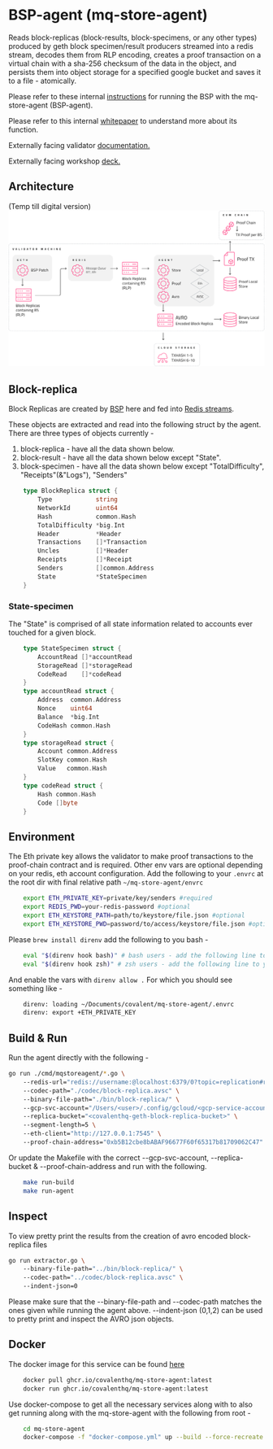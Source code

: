 # BSP-agent (mq-store-agent)

Reads block-replicas (block-results, block-specimens, or any other types) produced by geth block specimen/result producers streamed into a redis stream, decodes them from RLP encoding, creates a proof transaction on a virtual chain with a sha-256 checksum of the data in the object, and persists them into object storage for a specified google bucket and saves it to a file - atomically.

Please refer to these internal [instructions](https://docs.google.com/document/d/1BMC9-VXZfpB6mGczSu8ylUXJZ_CIx4ephepDtlruv_Q/edit?usp=sharing) for running the BSP with the mq-store-agent (BSP-agent).

Please refer to this internal [whitepaper](https://docs.google.com/document/d/1J6RalVVfMSh2kSKNHM3Agb4GngzWVw9e1PqLSVb3-PU/edit#) to understand more about its function.

Externally facing validator [documentation.](https://www.notion.so/covalenthq/Validator-Documentation-e9fdba94c9e149aeba798ece303dc5d4)

Externally facing workshop [deck.](https://docs.google.com/presentation/d/1qInReJcMxvVywJ8onoFPoKCwuorJ8LpOn3hwLJIl7bg/edit?usp=sharing)

## Architecture

(Temp till digital version)
![diagram](arch.png)

## Block-replica

Block Replicas are created by [BSP](https://docs.google.com/document/d/1BMC9-VXZfpB6mGczSu8ylUXJZ_CIx4ephepDtlruv_Q/edit#heading=h.5owqpz3w99gp) here and fed into [Redis streams](https://redis.io/topics/streams-intro).

These objects are extracted and read into the following struct by the agent. There are three types of objects currently -

1. block-replica - have all the data shown below.
1. block-result - have all the data shown below except "State".
1. block-specimen - have all the data shown below except "TotalDifficulty", "Receipts"(&"Logs"), "Senders"

```go
    type BlockReplica struct {
        Type            string
        NetworkId       uint64
        Hash            common.Hash
        TotalDifficulty *big.Int
        Header          *Header
        Transactions    []*Transaction
        Uncles          []*Header
        Receipts        []*Receipt
        Senders         []common.Address
        State           *StateSpecimen
    }
```

### State-specimen

The "State" is comprised of all state information related to accounts ever touched for a given block.

```go
    type StateSpecimen struct {
        AccountRead []*accountRead
        StorageRead []*storageRead
        CodeRead    []*codeRead
    }
    type accountRead struct {
        Address  common.Address
        Nonce    uint64
        Balance  *big.Int
        CodeHash common.Hash
    }
    type storageRead struct {
        Account common.Address
        SlotKey common.Hash
        Value   common.Hash
    }
    type codeRead struct {
        Hash common.Hash
        Code []byte
    }
```

## Environment

The Eth private key allows the validator to make proof transactions to the proof-chain contract and is required. Other env vars are optional depending on your redis, eth account configuration. Add the following to your `.envrc` at the root dir with final relative path `~/mq-store-agent/envrc`

```bash
    export ETH_PRIVATE_KEY=private/key/senders #required
    export REDIS_PWD=your-redis-password #optional
    export ETH_KEYSTORE_PATH=path/to/keystore/file.json #optional
    export ETH_KEYSTORE_PWD=password/to/access/keystore/file.json #optional
```

Please `brew install direnv` add the following to you bash -

```bash
    eval "$(direnv hook bash)" # bash users - add the following line to your ~/.bashrc
    eval "$(direnv hook zsh)" # zsh users - add the following line to your ~/.zshrc
```

And enable the vars with `direnv allow .`
For which you should see something like -

```bash
    direnv: loading ~/Documents/covalent/mq-store-agent/.envrc
    direnv: export +ETH_PRIVATE_KEY
```

## Build & Run

Run the agent directly with the following -

```bash
go run ./cmd/mqstoreagent/*.go \ 
    --redis-url="redis://username:@localhost:6379/0?topic=replication#replicate" \ 
    --codec-path="./codec/block-replica.avsc" \ 
    --binary-file-path="./bin/block-replica/" \ 
    --gcp-svc-account="/Users/<user>/.config/gcloud/<gcp-service-account.json>" \ 
    --replica-bucket="<covalenthq-geth-block-replica-bucket>" \ 
    --segment-length=5 \ 
    --eth-client="http://127.0.0.1:7545" \ 
    --proof-chain-address="0xb5B12cbe8bABAF96677F60f65317b81709062C47"
```

Or update the Makefile with the correct --gcp-svc-account, --replica-bucket & --proof-chain-address and run with the following.

```bash
    make run-build
    make run-agent
```

## Inspect

To view pretty print the results from the creation of avro encoded block-replica files

```bash
go run extractor.go \ 
    --binary-file-path="../bin/block-replica/" \ 
    --codec-path="../codec/block-replica.avsc" \ 
    --indent-json=0
```

Please make sure that the --binary-file-path and --codec-path matches the ones given while running the agent above. --indent-json (0,1,2) can be used to pretty print and inspect the AVRO json objects.


## Docker

The docker image for this service can be found [here](https://github.com/covalenthq/mq-store-agent/pkgs/container/mq-store-agent)

```bash
    docker pull ghcr.io/covalenthq/mq-store-agent:latest
    docker run ghcr.io/covalenthq/mq-store-agent:latest
```

Use docker-compose to get all the necessary services along with to also get running along with the mq-store-agent with the following from root - 

```bash
    cd mq-store-agent
    docker-compose -f "docker-compose.yml" up --build --force-recreate --remove-orphans
```
